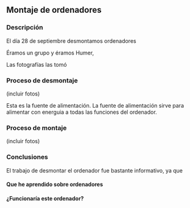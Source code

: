 ## Montaje de ordenadores

### Descripción

El día 28 de septiembre desmontamos ordenadores

Éramos un grupo y éramos Humer, 

Las fotografías las tomó 


### Proceso de desmontaje


(incluir fotos)

Esta es la fuente de alimentación. La fuente de alimentación sirve para alimentar con energuia a todas las funciones del ordenador.

### Proceso de montaje

(incluir fotos)

###  Conclusiones
El trabajo de desmontar el ordenador fue bastante informativo, ya que 

#### Que he aprendido sobre ordenadores

#### ¿Funcionaría este ordenador? 

